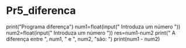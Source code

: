 # Pr5_diferenca
print("Programa diferença")
num1=float(input(" Introduza um número "))
num2=float(input(" Introduza um número "))
res=num1-num2
print(" A diferença entre ", num1, " e ", num2, "são: ")
print(num1 - num2)

